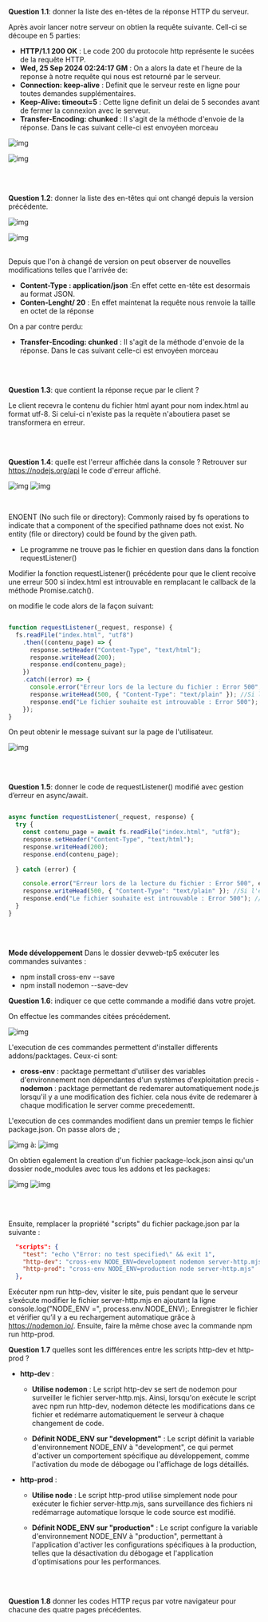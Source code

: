 

**Question 1.1**: donner la liste des en-têtes de la réponse HTTP du serveur.

Après avoir lancer notre serveur on obtien la requête suivante.
Cell-ci se découpe en 5 parties:
- __HTTP/1.1 200 OK__ : Le code 200 du protocole http représente le sucées de la requête HTTP.
- __Wed, 25 Sep 2024 02:24:17 GM__ : On a alors la date et l'heure de la reponse à notre requête qui nous est retourné par le serveur.
- __Connection: keep-alive__ : Definit que le serveur reste en ligne pour toutes demandes supplémentaires.
- __Keep-Alive: timeout=5__ : Cette ligne definit un delai de 5 secondes avant de fermer la connexion avec le serveur.
- __Transfer-Encoding: chunked__ : Il s'agit de la méthode d'envoie de la réponse. Dans le cas suivant celle-ci est envoyéen morceau

![img](https://github.com/Skyzm3n/DevWeb/blob/main/DERRIEN_Benoit_CC3/images/P1_1.1-2.png)

![img](https://github.com/Skyzm3n/DevWeb/blob/main/DERRIEN_Benoit_CC3/images/P1_1.1-1.png)

<br><br>



**Question 1.2**: donner la liste des en-têtes qui ont changé depuis la version précédente.

![img](https://github.com/Skyzm3n/DevWeb/blob/main/DERRIEN_Benoit_CC3/images/P1_1.2-1.png)

![img](https://github.com/Skyzm3n/DevWeb/blob/main/DERRIEN_Benoit_CC3/images/P1_1.2-2.png)

<br>
Depuis que l'on à changé de version on peut observer de nouvelles modifications telles que l'arrivée de: 

- __Content-Type : application/json__ :En effet cette en-tête est desormais au format JSON.
- __Conten-Lenght/ 20__ : En effet maintenat la requête nous renvoie la taille en octet de la réponse

On a par contre perdu:
- __Transfer-Encoding: chunked__ : Il s'agit de la méthode d'envoie de la réponse. Dans le cas suivant celle-ci est envoyéen morceau

<br><br>

**Question 1.3**: que contient la réponse reçue par le client ?

Le client recevra le contenu du fichier html ayant pour nom index.html au format utf-8.
Si celui-ci n'existe pas la requète n'aboutiera paset se transformera en erreur.

<br><br>

**Question 1.4**: quelle est l'erreur affichée dans la console ? Retrouver sur <https://nodejs.org/api> le code d'erreur affiché.

![img](https://github.com/Skyzm3n/DevWeb/blob/main/DERRIEN_Benoit_CC3/images/P1_1.4-1.png)
![img](https://github.com/Skyzm3n/DevWeb/blob/main/DERRIEN_Benoit_CC3/images/P1_1.4-2.png)

<br>

ENOENT (No such file or directory): Commonly raised by fs operations to indicate that a component of the specified pathname does not exist. No entity (file or directory) could be found by the given path.

- Le programme ne trouve pas le fichier en question dans dans la fonction requestListener() 

Modifier la fonction requestListener() précédente pour que le client recoive une erreur 500 si index.html est introuvable en remplacant le callback de la méthode Promise.catch().

on modifie le code alors de la façon suivant:
```js

function requestListener(_request, response) {
  fs.readFile("index.html", "utf8")
    .then((contenu_page) => {
      response.setHeader("Content-Type", "text/html");
      response.writeHead(200);
      response.end(contenu_page);
    })
    .catch((error) => {    
      console.error("Erreur lors de la lecture du fichier : Error 500", error); //On rajoute un message d'erreur dans le console
      response.writeHead(500, { "Content-Type": "text/plain" }); //Si l'erreur est une ereur de type 500 alors 
      response.end("Le fichier souhaite est introuvable : Error 500"); //In affiche le message d'erreur à l'utilisateur
    });
}

```

On peut obtenir le message suivant sur la page de l'utilisateur.

![img](https://github.com/Skyzm3n/DevWeb/blob/main/DERRIEN_Benoit_CC3/images/P1_1.4-2.png)

<br><br>

**Question 1.5**: donner le code de requestListener() modifié avec gestion d’erreur en async/await.


```js

async function requestListener(_request, response) {
  try {
    const contenu_page = await fs.readFile("index.html", "utf8");
    response.setHeader("Content-Type", "text/html");
    response.writeHead(200);
    response.end(contenu_page);
    
  } catch (error) {

    console.error("Erreur lors de la lecture du fichier : Error 500", error); //On rajoute un message d'erreur dans le console
    response.writeHead(500, { "Content-Type": "text/plain" }); //Si l'erreur est une ereur de type 500 alors 
    response.end("Le fichier souhaite est introuvable : Error 500"); //On affiche le message d'erreur à l'utilisateur
  }
}

```
<br><br>


**Mode développement**
Dans le dossier devweb-tp5 exécuter les commandes suivantes :

- npm install cross-env --save
- npm install nodemon --save-dev


**Question 1.6**: indiquer ce que cette commande a modifié dans votre projet.

On effectue les commandes citées précédement.

![img](https://github.com/Skyzm3n/DevWeb/blob/main/DERRIEN_Benoit_CC3/images/P1_1.6-1.png)

L'execution de ces commandes permettent d'installer differents addons/packtages.
Ceux-ci sont:
- __cross-env__ : packtage permettant d'utiliser des variables d'environnement non dépendantes d'un systèmes d'exploitation precis
-__nodemon__ : packtage permettant de redemarer automatiquement node.js lorsqu'il y a une modification des fichier. cela nous évite de redemarer à chaque modification le server comme precedementt.

L'execution de ces commandes modifient dans un premier temps le fichier package.json.
On passe alors de ;

![img](https://github.com/Skyzm3n/DevWeb/blob/main/DERRIEN_Benoit_CC3/images/P1_1.6-2.png)
à:
![img](https://github.com/Skyzm3n/DevWeb/blob/main/DERRIEN_Benoit_CC3/images/P1_1.6-3.png)

On obtien egalement la creation d'un fichier package-lock.json ainsi qu'un dossier node_modules avec tous les addons et les packages:

![img](https://github.com/Skyzm3n/DevWeb/blob/main/DERRIEN_Benoit_CC3/images/P1_1.6-4.png)
![img](https://github.com/Skyzm3n/DevWeb/blob/main/DERRIEN_Benoit_CC3/images/P1_1.6-5.png)

<br><br>

Ensuite, remplacer la propriété "scripts" du fichier package.json par la suivante :

```json
  "scripts": {
    "test": "echo \"Error: no test specified\" && exit 1",
    "http-dev": "cross-env NODE_ENV=development nodemon server-http.mjs",
    "http-prod": "cross-env NODE_ENV=production node server-http.mjs"
  },
```

Exécuter npm run http-dev, visiter le site, puis pendant que le serveur s’exécute modifier le fichier server-http.mjs en ajoutant la ligne console.log("NODE_ENV =", process.env.NODE_ENV);. Enregistrer le fichier et vérifier qu’il y a eu rechargement automatique grâce à https://nodemon.io/. Ensuite, faire la même chose avec la commande npm run http-prod.

**Question 1.7** quelles sont les différences entre les scripts http-dev et http-prod ?




- __http-dev__ :

    - **Utilise nodemon** : Le script http-dev se sert de nodemon pour surveiller le fichier server-http.mjs. Ainsi, lorsqu'on exécute le script avec npm run http-dev, nodemon détecte les modifications dans ce fichier et redémarre automatiquement le serveur à chaque changement de code.

    - **Définit NODE_ENV sur "development"** : Le script définit la variable d'environnement NODE_ENV à "development", ce qui permet d'activer un comportement spécifique au développement, comme l'activation du mode de débogage ou l'affichage de logs détaillés.

- __http-prod__ :

    - **Utilise node** : Le script http-prod utilise simplement node pour exécuter le fichier server-http.mjs, sans surveillance des fichiers ni redémarrage automatique lorsque le code source est modifié.

    - **Définit NODE_ENV sur "production"** : Le script configure la variable d'environnement NODE_ENV à "production", permettant à l'application d'activer les configurations spécifiques à la production, telles que la désactivation du débogage et l'application d'optimisations pour les performances.


<br><br>

**Question 1.8** donner les codes HTTP reçus par votre navigateur pour chacune des quatre pages précédentes.

